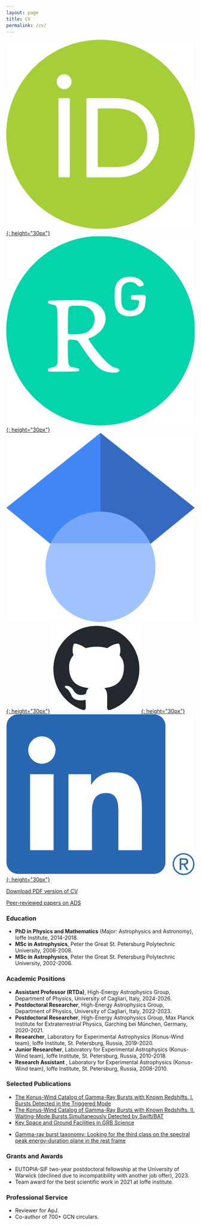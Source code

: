 ```yaml
---
layout: page
title: CV
permalink: /cv/
---
```


[![ORCID](assets/images/ORCID_iD.svg.png){: height="30px"}](https://orcid.org/0000-0003-0292-6221)
[![ResearchGate](assets/images/ResearchGate_icon_SVG.svg.png){: height="30px"}](https://www.researchgate.net/profile/Anastasia-Tsvetkova)
[![Google Scholar](assets/images/Google_Scholar_logo.svg){: height="30px"}](https://scholar.google.fi/citations?hl=en&user=tWnsMS0AAAAJ)
[![GitHub](assets/images/github-mark.png){: height="30px"}](https://github.com/anastasia-tsvetkova)
[![LinkedIn](assets/images//LI-In-Bug.png){: height="30px"}](https://www.linkedin.com/in/anastasia-tsvetkova-a17196192?utm_source=share&utm_campaign=share_via&utm_content=profile&utm_medium=ios_app)



[Download PDF version of CV](/assets/docs/cv.pdf)

[Peer-reviewed papers on ADS](https://ui.adsabs.harvard.edu/public-libraries/Pkam8mgQQHuv1FsdqrzuBQ)

### Education
- **PhD in Physics and Mathematics** (Major: Astrophysics and Astronomy), Ioffe Institute, 2014-2018.
- **MSc in Astrophysics**, Peter the Great St. Petersburg Polytechnic University, 2006-2008.
- **MSc in Astrophysics**, Peter the Great St. Petersburg Polytechnic University, 2002-2006.

### Academic Positions
- **Assistant Professor (RTDa)**, High-Energy Astrophysics Group, Department of Physics, University of
Cagliari, Italy, 2024-2026.
- **Postdoctoral Researcher**, High-Energy Astrophysics Group, Department of Physics, University of
Cagliari, Italy, 2022-2023.
- **Postdoctoral Researcher**, High-Energy Astrophysics Group, Max Planck Institute for Extraterrestrial Physics, Garching bei München, Germany, 2020-2021.
- **Researcher**, Laboratory for Experimental Astrophysics (Konus-Wind team), Ioffe Institute, St. Petersburg, Russia, 2019-2020.
- **Junior Researcher**, Laboratory for Experimental Astrophysics (Konus-Wind team), Ioffe Institute, St. Petersburg, Russia, 2010-2018.
- **Research Assistant** , Laboratory for Experimental Astrophysics (Konus-Wind team), Ioffe Institute, St. Petersburg, Russia, 2008-2010.

### Selected Publications
- [The Konus-Wind Catalog of Gamma-Ray Bursts with Known Redshifts. I. Bursts Detected in the Triggered Mode](https://ui.adsabs.harvard.edu/abs/2017ApJ...850..161T/abstract)
- [The Konus-Wind Catalog of Gamma-Ray Bursts with Known Redshifts. II. Waiting-Mode Bursts Simultaneously Detected by Swift/BAT](https://ui.adsabs.harvard.edu/abs/2021ApJ...908...83T/abstract)
- [Key Space and Ground Facilities in GRB Science](https://ui.adsabs.harvard.edu/abs/2022Univ....8..373T/abstract)
<!-- - [A Concept of Assessment of LIV Tests with THESEUS Using the Gamma-Ray Bursts Detected by Fermi/GBM](https://ui.adsabs.harvard.edu/abs/2023Univ....9..359T/abstract) -->
- [Gamma-ray burst taxonomy: Looking for the third class on the spectral peak energy-duration plane in the rest frame](https://ui.adsabs.harvard.edu/abs/2025A%26A...698A.169T/abstract)

### Grants and Awards
- EUTOPIA-SIF two-year postdoctoral fellowship at the University of Warwick (declined due to incompatibility with another job offer), 2023.
- Team award for the best scientific work in 2021 at Ioffe institute.

### Professional Service
- Reviewer for ApJ.
- Co-author of 700+ GCN circulars.
<!-- - SOC for COSPAR 2026 -->
